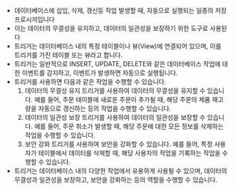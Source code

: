 - 데이터베이스에 삽입, 삭제, 갱신등 작업 발생할 때, 자동으로 실행되는 일종의 저장 프로시저입니다
- 이는 데이터의 무결성을 유지하고, 데이터의 일관성을 보장하기 위한 도구로 사용된다
- 트리거는 데이터베이스 내의 특정 테이블이나 뷰(View)에 연결되어 있으며, 이를 트리거를 가진 테이블 또는 뷰라고 합니다.
- 트리거는 일반적으로 INSERT, UPDATE, DELETE와 같은 데이터베이스 작업에 대한 이벤트를 감지하고, 이벤트가 발생하면 자동으로 실행됩니다.
- 트리거를 사용하면 다음과 같은 작업을 수행할 수 있습니다.
    1. 데이터의 무결성 유지 트리거를 사용하여 데이터의 무결성을 유지할 수 있습니다. 예를 들어, 주문 테이블에 새로운 주문이 추가될 때, 해당 주문의 제품 재고량을 자동으로 갱신하는 등의 작업을 수행할 수 있습니다.
    2. 데이터의 일관성 보장 트리거를 사용하여 데이터의 일관성을 보장할 수 있습니다. 예를 들어, 주문 취소가 발생할 때, 해당 주문에 대한 모든 정보를 삭제하는 작업을 수행할 수 있습니다.
    3. 보안 강화 트리거를 사용하여 보안을 강화할 수 있습니다. 예를 들어, 특정 사용자가 테이블에서 데이터를 삭제할 때, 해당 사용자의 작업을 기록하는 작업을 수행할 수 있습니다.
- 트리거는 데이터베이스 내의 다양한 작업에서 유용하게 사용될 수 있으며, 데이터의 무결성과 일관성을 보장하고, 보안을 강화하는 등의 역할을 수행할 수 있습니다.